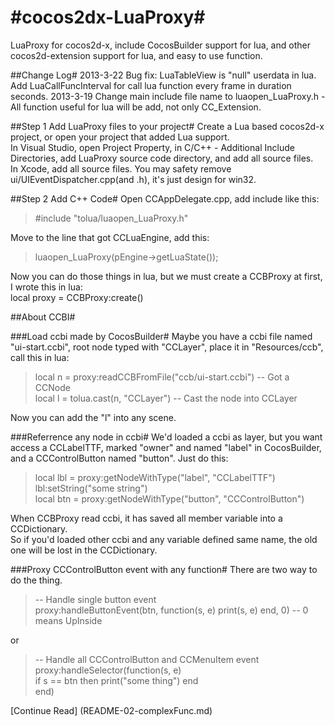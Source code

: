 #cocos2dx-LuaProxy#
=================
LuaProxy for cocos2d-x, include CocosBuilder support for lua, and other cocos2d-extension support for lua, and easy to use function.

##Change Log#
2013-3-22 Bug fix: LuaTableView is "null" userdata in lua. Add LuaCallFuncInterval for call lua function every frame in duration seconds.
2013-3-19 Change main include file name to luaopen_LuaProxy.h - All function useful for lua will be add, not only CC_Extension.

##Step 1 Add LuaProxy files to your project#
Create a Lua based cocos2d-x project, or open your project that added Lua support.  
In Visual Studio, open Project Property, in C/C++ - Additional Include Directories, add LuaProxy source code directory, and add all source files.  
In Xcode, add all source files.
You may safety remove ui/UIEventDispatcher.cpp(and .h), it's just design for win32.

##Step 2 Add C++ Code#
Open CCAppDelegate.cpp, add include like this:  
>  #include "tolua/luaopen_LuaProxy.h"

Move to the line that got CCLuaEngine, add this:  
> luaopen_LuaProxy(pEngine->getLuaState());  

Now you can do those things in lua, but we must create a CCBProxy at first, I wrote this in lua:  
local proxy = CCBProxy:create()

##About CCBI#

###Load ccbi made by CocosBuilder#
Maybe you have a ccbi file named "ui-start.ccbi", root node typed with "CCLayer", place it in "Resources/ccb", call this in lua:

> local n = proxy:readCCBFromFile("ccb/ui-start.ccbi") -- Got a CCNode  
local l = tolua.cast(n, "CCLayer") -- Cast the node into CCLayer  

Now you can add the "l" into any scene.

###Referrence any node in ccbi#
We'd loaded a ccbi as layer, but you want access a CCLabelTTF, marked "owner" and named "label" in CocosBuilder, and a CCControlButton named "button". Just do this:

> local lbl = proxy:getNodeWithType("label", "CCLabelTTF")  
lbl:setString("some string")  
local btn = proxy:getNodeWithType("button", "CCControlButton")

When CCBProxy read ccbi, it has saved all member variable into a CCDictionary.  
So if you'd loaded other ccbi and any variable defined same name, the old one will be lost in the CCDictionary.

###Proxy CCControlButton event with any function#
There are two way to do the thing.  
>  -- Handle single button event  
proxy:handleButtonEvent(btn, function(s, e) print(s, e) end, 0) -- 0 means UpInside

or

>  -- Handle all CCControlButton and CCMenuItem event  
proxy:handleSelector(function(s, e)  
  if s == btn then print("some thing") end  
end)

[Continue Read] (README-02-complexFunc.md)

